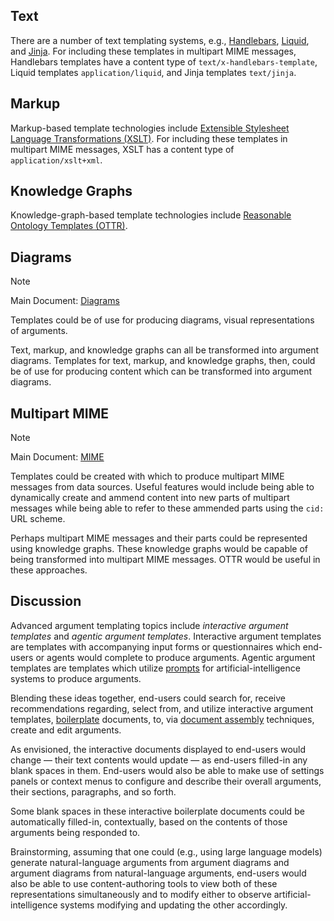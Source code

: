 ## Text

There are a number of text templating systems, e.g., [Handlebars](https://handlebarsjs.com/), [Liquid](https://liquidjs.com/), and [Jinja](https://jinja.palletsprojects.com/en/stable/). For including these templates in multipart MIME messages, Handlebars templates have a content type of `text/x-handlebars-template`, Liquid templates `application/liquid`, and Jinja templates `text/jinja`.

## Markup

Markup-based template technologies include [Extensible Stylesheet Language Transformations (XSLT)](https://en.wikipedia.org/wiki/XSLT). For including these templates in multipart MIME messages, XSLT has a content type of `application/xslt+xml`.

## Knowledge Graphs

Knowledge-graph-based template technologies include [Reasonable Ontology Templates (OTTR)](https://www.ottr.xyz/).

## Diagrams
> [!NOTE]
> Main Document: [Diagrams](Diagrams.md)

Templates could be of use for producing diagrams, visual representations of arguments.

Text, markup, and knowledge graphs can all be transformed into argument diagrams. Templates for text, markup, and knowledge graphs, then, could be of use for producing content which can be transformed into argument diagrams.

## Multipart MIME
> [!NOTE]
> Main Document: [MIME](MIME.md)

Templates could be created with which to produce multipart MIME messages from data sources. Useful features would include being able to dynamically create and ammend content into new parts of multipart messages while being able to refer to these ammended parts using the `cid:` URL scheme.

Perhaps multipart MIME messages and their parts could be represented using knowledge graphs. These knowledge graphs would be capable of being transformed into multipart MIME messages. OTTR would be useful in these approaches.

## Discussion

Advanced argument templating topics include _interactive argument templates_ and _agentic argument templates_. Interactive argument templates are templates with accompanying input forms or questionnaires which end-users or agents would complete to produce arguments. Agentic argument templates are templates which utilize [prompts](https://en.wikipedia.org/wiki/Prompt_engineering) for artificial-intelligence systems to produce arguments.

Blending these ideas together, end-users could search for, receive recommendations regarding, select from, and utilize interactive argument templates, [boilerplate](https://en.wikipedia.org/wiki/Boilerplate_text) documents, to, via [document assembly](https://en.wikipedia.org/wiki/Document_automation) techniques, create and edit arguments.

As envisioned, the interactive documents displayed to end-users would change — their text contents would update — as end-users filled-in any blank spaces in them. End-users would also be able to make use of settings panels or context menus to configure and describe their overall arguments, their sections, paragraphs, and so forth.

Some blank spaces in these interactive boilerplate documents could be automatically filled-in, contextually, based on the contents of those arguments being responded to.

Brainstorming, assuming that one could (e.g., using large language models) generate natural-language arguments from argument diagrams and argument diagrams from natural-language arguments, end-users would also be able to use content-authoring tools to view both of these representations simultaneously and to modify either to observe artificial-intelligence systems modifying and updating the other accordingly.
